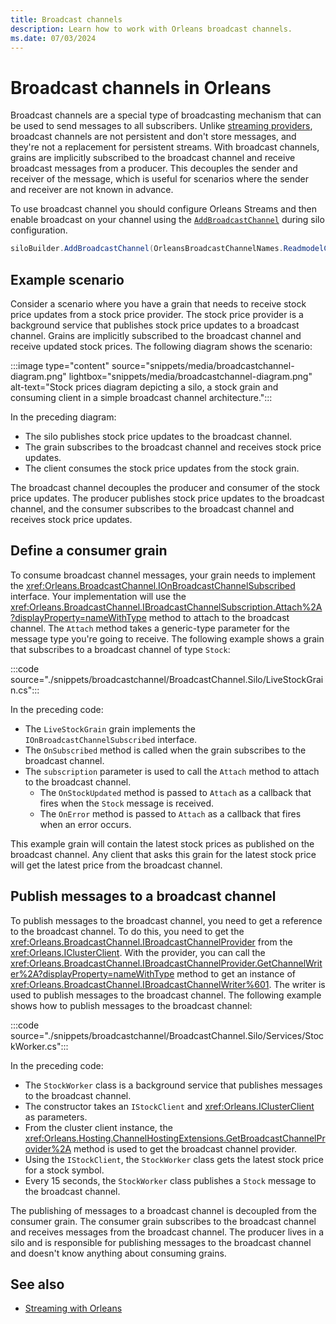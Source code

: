 ```yaml
---
title: Broadcast channels
description: Learn how to work with Orleans broadcast channels.
ms.date: 07/03/2024
---
```


# Broadcast channels in Orleans

Broadcast channels are a special type of broadcasting mechanism that can be used to send messages to all subscribers. Unlike [streaming providers](stream-providers.md), broadcast channels are not persistent and don't store messages, and they're not a replacement for persistent streams. With broadcast channels, grains are implicitly subscribed to the broadcast channel and receive broadcast messages from a producer. This decouples the sender and receiver of the message, which is useful for scenarios where the sender and receiver are not known in advance.

To use broadcast channel you should configure Orleans Streams and then enable broadcast on your channel using the [`AddBroadcastChannel`](/dotnet/api/orleans.hosting.channelhostingextensions.addbroadcastchannel) during silo configuration.

```csharp
siloBuilder.AddBroadcastChannel(OrleansBroadcastChannelNames.ReadmodelChanges);
```

## Example scenario

Consider a scenario where you have a grain that needs to receive stock price updates from a stock price provider. The stock price provider is a background service that publishes stock price updates to a broadcast channel. Grains are implicitly subscribed to the broadcast channel and receive updated stock prices. The following diagram shows the scenario:

:::image type="content" source="snippets/media/broadcastchannel-diagram.png" lightbox="snippets/media/broadcastchannel-diagram.png" alt-text="Stock prices diagram depicting a silo, a stock grain and consuming client in a simple broadcast channel architecture.":::

In the preceding diagram:

- The silo publishes stock price updates to the broadcast channel.
- The grain subscribes to the broadcast channel and receives stock price updates.
- The client consumes the stock price updates from the stock grain.

The broadcast channel decouples the producer and consumer of the stock price updates. The producer publishes stock price updates to the broadcast channel, and the consumer subscribes to the broadcast channel and receives stock price updates.

## Define a consumer grain

To consume broadcast channel messages, your grain needs to implement the <xref:Orleans.BroadcastChannel.IOnBroadcastChannelSubscribed> interface. Your implementation will use the <xref:Orleans.BroadcastChannel.IBroadcastChannelSubscription.Attach%2A?displayProperty=nameWithType> method to attach to the broadcast channel. The `Attach` method takes a generic-type parameter for the message type you're going to receive. The following example shows a grain that subscribes to a broadcast channel of type `Stock`:

:::code source="./snippets/broadcastchannel/BroadcastChannel.Silo/LiveStockGrain.cs":::

In the preceding code:

- The `LiveStockGrain` grain implements the `IOnBroadcastChannelSubscribed` interface.
- The `OnSubscribed` method is called when the grain subscribes to the broadcast channel.
- The `subscription` parameter is used to call the `Attach` method to attach to the broadcast channel.
  - The `OnStockUpdated` method is passed to `Attach` as a callback that fires when the `Stock` message is received.
  - The `OnError` method is passed to `Attach` as a callback that fires when an error occurs.

This example grain will contain the latest stock prices as published on the broadcast channel. Any client that asks this grain for the latest stock price will get the latest price from the broadcast channel.

## Publish messages to a broadcast channel

To publish messages to the broadcast channel, you need to get a reference to the broadcast channel. To do this, you need to get the <xref:Orleans.BroadcastChannel.IBroadcastChannelProvider> from the <xref:Orleans.IClusterClient>. With the provider, you can call the <xref:Orleans.BroadcastChannel.IBroadcastChannelProvider.GetChannelWriter%2A?displayProperty=nameWithType> method to get an instance of <xref:Orleans.BroadcastChannel.IBroadcastChannelWriter%601>. The writer is used to publish messages to the broadcast channel. The following example shows how to publish messages to the broadcast channel:

:::code source="./snippets/broadcastchannel/BroadcastChannel.Silo/Services/StockWorker.cs":::

In the preceding code:

- The `StockWorker` class is a background service that publishes messages to the broadcast channel.
- The constructor takes an `IStockClient` and <xref:Orleans.IClusterClient> as parameters.
- From the cluster client instance, the <xref:Orleans.Hosting.ChannelHostingExtensions.GetBroadcastChannelProvider%2A> method is used to get the broadcast channel provider.
- Using the `IStockClient`, the `StockWorker` class gets the latest stock price for a stock symbol.
- Every 15 seconds, the `StockWorker` class publishes a `Stock` message to the broadcast channel.

The publishing of messages to a broadcast channel is decoupled from the consumer grain. The consumer grain subscribes to the broadcast channel and receives messages from the broadcast channel. The producer lives in a silo and is responsible for publishing messages to the broadcast channel and doesn't know anything about consuming grains.

## See also

- [Streaming with Orleans](index.md)

